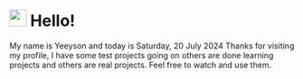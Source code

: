  <h1>
    <img src="https://emojis.slackmojis.com/emojis/images/1643510097/45343/hi.gif?1643510097" width="30"/> 
    Hello!
 </h1>
 <p>
    My name is Yeeyson and today is Saturday, 20 July 2024
    Thanks for visiting my profile, I have some test projects going on others are done learning projects and others are real projects.
    Feel free to watch and use them.
 </p>